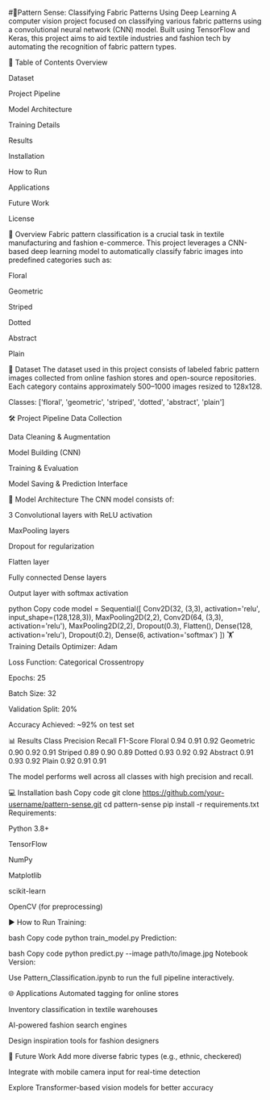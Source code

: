 #🧵Pattern Sense: Classifying Fabric Patterns Using Deep Learning
A computer vision project focused on classifying various fabric patterns using a convolutional neural network (CNN) model. Built using TensorFlow and Keras, this project aims to aid textile industries and fashion tech by automating the recognition of fabric pattern types.

📌 Table of Contents
Overview

Dataset

Project Pipeline

Model Architecture

Training Details

Results

Installation

How to Run

Applications

Future Work

License

🧠 Overview
Fabric pattern classification is a crucial task in textile manufacturing and fashion e-commerce. This project leverages a CNN-based deep learning model to automatically classify fabric images into predefined categories such as:

Floral

Geometric

Striped

Dotted

Abstract

Plain

📂 Dataset
The dataset used in this project consists of labeled fabric pattern images collected from online fashion stores and open-source repositories. Each category contains approximately 500–1000 images resized to 128x128.

Classes:
['floral', 'geometric', 'striped', 'dotted', 'abstract', 'plain']

🛠 Project Pipeline
Data Collection

Data Cleaning & Augmentation

Model Building (CNN)

Training & Evaluation

Model Saving & Prediction Interface

🧱 Model Architecture
The CNN model consists of:

3 Convolutional layers with ReLU activation

MaxPooling layers

Dropout for regularization

Flatten layer

Fully connected Dense layers

Output layer with softmax activation

python
Copy code
model = Sequential([
    Conv2D(32, (3,3), activation='relu', input_shape=(128,128,3)),
    MaxPooling2D(2,2),
    Conv2D(64, (3,3), activation='relu'),
    MaxPooling2D(2,2),
    Dropout(0.3),
    Flatten(),
    Dense(128, activation='relu'),
    Dropout(0.2),
    Dense(6, activation='softmax')
])
🏋️ Training Details
Optimizer: Adam

Loss Function: Categorical Crossentropy

Epochs: 25

Batch Size: 32

Validation Split: 20%

Accuracy Achieved: ~92% on test set

📊 Results
Class	Precision	Recall	F1-Score
Floral	0.94	0.91	0.92
Geometric	0.90	0.92	0.91
Striped	0.89	0.90	0.89
Dotted	0.93	0.92	0.92
Abstract	0.91	0.93	0.92
Plain	0.92	0.91	0.91

The model performs well across all classes with high precision and recall.

💻 Installation
bash
Copy code
git clone https://github.com/your-username/pattern-sense.git
cd pattern-sense
pip install -r requirements.txt
Requirements:

Python 3.8+

TensorFlow

NumPy

Matplotlib

scikit-learn

OpenCV (for preprocessing)

▶️ How to Run
Training:

bash
Copy code
python train_model.py
Prediction:

bash
Copy code
python predict.py --image path/to/image.jpg
Notebook Version:

Use Pattern_Classification.ipynb to run the full pipeline interactively.

🌐 Applications
Automated tagging for online stores

Inventory classification in textile warehouses

AI-powered fashion search engines

Design inspiration tools for fashion designers

🚀 Future Work
Add more diverse fabric types (e.g., ethnic, checkered)

Integrate with mobile camera input for real-time detection

Explore Transformer-based vision models for better accuracy
